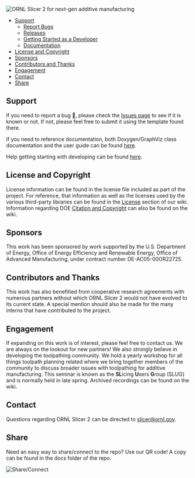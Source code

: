 ![ORNL Slicer 2 for next-gen additive manufacturing](doc/Slicer2.gif)

- [Support](#support)
  - [Report Bugs](https://github.com/ORNLSlicer/Slicer-2/issues)
  - [Releases](https://github.com/ORNLSlicer/Slicer-2/wiki/Previous%20Releases)
  - [Getting Started as a Developer](https://github.com/ORNLSlicer/Slicer-2/wiki/Getting-Started-as-a-Developer)
  - [Documentation](https://github.com/ORNLSlicer/Slicer-2/wiki/Slicer%202%20Documentation)
- [License and Copyright](#license-and-copyright)
- [Sponsors](#sponsors)
- [Contributors and Thanks](#contributors-and-thanks)
- [Engagement](#Engagement)
- [Contact](#contact)
- [Share](#share)

## Support

If you need to report a bug :bug:, please check the [Issues page](https://github.com/ORNLSlicer/Slicer-2/issues) to see if it is known or not. If not, please feel free to submit it using the template found there.

If you need to reference documentation, both Doxygen/GraphViz class documentation and the user guide can be found [here](https://github.com/ORNLSlicer/Slicer-2/wiki/Slicer%202%20Documentation).

Help getting starting with developing can be found [here](https://github.com/ORNLSlicer/Slicer-2/wiki/Getting-Started-as-a-Developer).

## License and Copyright

License information can be found in the license file included as part of the project. For reference, that information as well as the licenses used by the various third-party libraries can be found in the [License](https://github.com/ORNLSlicer/Slicer-2/wiki/Slicer%202%20License%20and%20Library%20Licenses) section of our wiki.
Information regarding DOE [Citation and Copyright](https://github.com/ORNLSlicer/Slicer-2/wiki/Slicer%202%20Citation%20and%20Copyright%20Information) can also be found on the wiki.

## Sponsors

This work has been sponsored by work supported by the U.S. Department of Energy, Office of Energy Efficiency and Renewable Energy, Office of Advanced Manufacturing, under contract number DE-AC05-00OR22725.

## Contributors and Thanks

This work has also benefitied from cooperative research agreements with numerous partners without which ORNL Slicer 2 would not have evolved to its current state. A special mention should also be made for the many interns that have contributed to the project.

## Engagement

If expanding on this work is of interest, please feel free to contact us. We are always on the lookout for new partners! We also strongly believe in developing the toolpathing community. We hold a yearly workshop for all things toolpath planning related where we bring together members of the community to discuss broader issues with toolpathing for additive manufacturing. This seminar is known as the **SL**icing **U**sers **G**roup (SLUG) and is normally held in late spring. Archived recordings can be found on the wiki.

## Contact

Questions regarding ORNL Slicer 2 can be directed to slicer@ornl.gov.

## Share
Need an easy way to share/connect to the repo? Use our QR code! A copy can be found in the docs folder of the repo.

![Share/Connect](doc/Slicer2QR.png)
